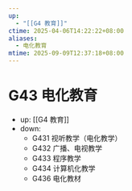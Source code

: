 ```yaml
---
up:
  - "[[G4 教育]]"
ctime: 2025-04-06T14:22:22+08:00
aliases:
  - 电化教育
mtime: 2025-09-09T12:37:18+08:00
---
```


# G43 电化教育

- up: [[G4 教育]]
- down:	
	- G431 视听教学（电化教学）
	- G432 广播、电视教学
	- G433 程序教学
	- G434 计算机化教学
	- G436 电化教材
	
